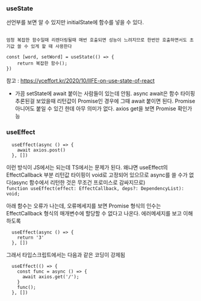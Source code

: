 ### useState

선언부를 보면 알 수 있지만 initialState에 함수를 넣을 수 있다.  

```function useState<S>(initialState: S | (() => S)): [S, Dispatch<SetStateAction<S>>]; 

엄청 복잡한 함수일때 리렌더링될때 매번 호출되면 성능이 느려지므로 한번만 호출하면서도 초기값 쓸 수 있게 할 때 사용한다

const [word, setWord] = useState(() => {
    return 복잡한 함수();
})
```


참고 : https://yceffort.kr/2020/10/IIFE-on-use-state-of-react

* 가끔 setState에 await 붙이는 사람들이 있는데 안됨. async await은 함수 타이핑 추론된걸 보았을때 리턴값이 Promise인 경우에 그때 await 붙이면 된다. Promise 아니어도 붙일 수 있긴 한데 아무 의미가 없다. axios get을 보면 Promise 확인가능



### useEffect

```
  useEffect(async () => {
    await axios.post()
  }, [])
```
이런 방식이 JS에서는 되는데 TS에서는 문제가 된다. 왜냐면 useEffect의 EffectCallback 부분 리턴값 타이핑이 void로 고정되어 있으므로 async를 쓸 수가 없다(async 함수에서 리턴한 것은 무조건 프로미스로 감싸지므로)   
 ```function useEffect(effect: EffectCallback, deps?: DependencyList): void;```

아래 함수는 오류가 나는데, 오류메세지를 보면 Promise<string> 형식의 인수는 EffectCallback 형식의 매개변수에 할당할 수 없다고 나온다. 에러메세지를 보고 이해하도록
```
  useEffect(async () => {
    return '3'
  }, [])
```

그래서 타입스크립트에서는 다음과 같은 코딩이 강제됨  
```
  useEffect(() => {
    const func = async () => {
      await axios.get('/');
    }
    func();
  }, [])
```
